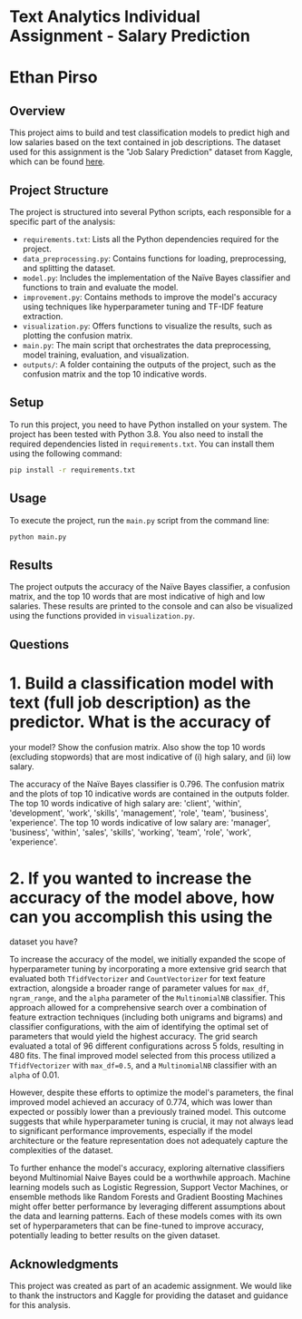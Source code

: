 # Text Analytics Individual Assignment - Salary Prediction
# Ethan Pirso

## Overview
This project aims to build and test classification models to predict high and low salaries based on the text contained in job descriptions. The dataset used for this assignment is the "Job Salary Prediction" dataset from Kaggle, which can be found [here](http://www.kaggle.com/c/job-salary-prediction).

## Project Structure
The project is structured into several Python scripts, each responsible for a specific part of the analysis:

- `requirements.txt`: Lists all the Python dependencies required for the project.
- `data_preprocessing.py`: Contains functions for loading, preprocessing, and splitting the dataset.
- `model.py`: Includes the implementation of the Naïve Bayes classifier and functions to train and evaluate the model.
- `improvement.py`: Contains methods to improve the model's accuracy using techniques like hyperparameter tuning and TF-IDF feature extraction.
- `visualization.py`: Offers functions to visualize the results, such as plotting the confusion matrix.
- `main.py`: The main script that orchestrates the data preprocessing, model training, evaluation, and visualization.
- `outputs/`: A folder containing the outputs of the project, such as the confusion matrix and the top 10 indicative words.

## Setup
To run this project, you need to have Python installed on your system. The project has been tested with Python 3.8. You also need to install the required dependencies listed in `requirements.txt`. You can install them using the following command:

```bash
pip install -r requirements.txt
```

## Usage
To execute the project, run the `main.py` script from the command line:

```bash
python main.py
```

## Results
The project outputs the accuracy of the Naïve Bayes classifier, a confusion matrix, and the top 10 words that are most indicative of high and low salaries. These results are printed to the console and can also be visualized using the functions provided in `visualization.py`.

## Questions

# 1. Build a classification model with text (full job description) as the predictor. What is the accuracy of
your model? Show the confusion matrix. Also show the top 10 words (excluding stopwords) that are
most indicative of (i) high salary, and (ii) low salary.

The accuracy of the Naïve Bayes classifier is 0.796. The confusion matrix and the plots of top 10 indicative words are contained in the outputs folder. The top 10 words indicative of high salary are: 'client', 'within', 'development', 'work', 'skills', 'management', 'role', 'team', 'business', 'experience'. The top 10 words indicative of low salary are: 'manager', 'business', 'within', 'sales', 'skills', 'working', 'team', 'role', 'work', 'experience'.

# 2. If you wanted to increase the accuracy of the model above, how can you accomplish this using the
dataset you have?

To increase the accuracy of the model, we initially expanded the scope of hyperparameter tuning by incorporating a more extensive grid search that evaluated both `TfidfVectorizer` and `CountVectorizer` for text feature extraction, alongside a broader range of parameter values for `max_df`, `ngram_range`, and the `alpha` parameter of the `MultinomialNB` classifier. This approach allowed for a comprehensive search over a combination of feature extraction techniques (including both unigrams and bigrams) and classifier configurations, with the aim of identifying the optimal set of parameters that would yield the highest accuracy. The grid search evaluated a total of 96 different configurations across 5 folds, resulting in 480 fits. The final improved model selected from this process utilized a `TfidfVectorizer` with `max_df=0.5`, and a `MultinomialNB` classifier with an `alpha` of 0.01.

However, despite these efforts to optimize the model's parameters, the final improved model achieved an accuracy of 0.774, which was lower than expected or possibly lower than a previously trained model. This outcome suggests that while hyperparameter tuning is crucial, it may not always lead to significant performance improvements, especially if the model architecture or the feature representation does not adequately capture the complexities of the dataset.

To further enhance the model's accuracy, exploring alternative classifiers beyond Multinomial Naive Bayes could be a worthwhile approach. Machine learning models such as Logistic Regression, Support Vector Machines, or ensemble methods like Random Forests and Gradient Boosting Machines might offer better performance by leveraging different assumptions about the data and learning patterns. Each of these models comes with its own set of hyperparameters that can be fine-tuned to improve accuracy, potentially leading to better results on the given dataset.

## Acknowledgments
This project was created as part of an academic assignment. We would like to thank the instructors and Kaggle for providing the dataset and guidance for this analysis.
